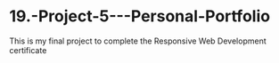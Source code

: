 # 19.-Project-5---Personal-Portfolio

This is my final project to complete the Responsive Web Development certificate

